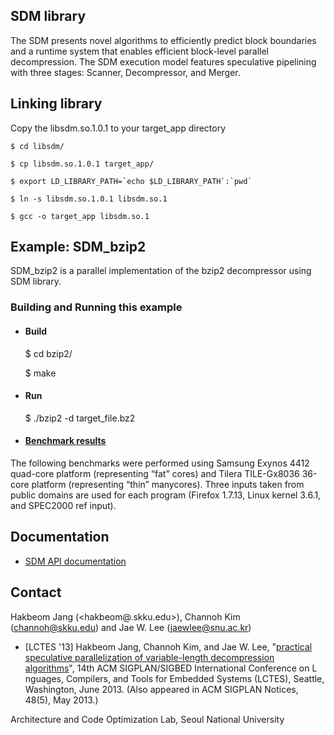 ## **SDM library**

The SDM presents novel algorithms to efficiently predict block boundaries and a runtime system that enables efficient block-level parallel decompression. The SDM execution model features speculative pipelining with three stages: Scanner, Decompressor, and Merger.

## **Linking library**

Copy the libsdm.so.1.0.1 to your target_app directory

	$ cd libsdm/

	$ cp libsdm.so.1.0.1 target_app/

	$ export LD_LIBRARY_PATH=`echo $LD_LIBRARY_PATH`:`pwd`

	$ ln -s libsdm.so.1.0.1 libsdm.so.1

	$ gcc -o target_app libsdm.so.1


## **Example: SDM_bzip2**

SDM_bzip2 is a parallel implementation of the bzip2 decompressor using SDM library.

### **Building and Running this example**

* #### **Build**

	$ cd bzip2/

	$ make

* #### **Run**

	$ ./bzip2 -d target_file.bz2

* #### [Benchmark results](https://github.com/skku-swpc/SDM_bzip2/blob/master/benchmark_results.pdf)
The following benchmarks were performed using Samsung Exynos 4412 quad-core platform (representing “fat” cores) and Tilera TILE-Gx8036 36-core platform (representing “thin” manycores). Three inputs taken from public domains are used for each program (Firefox 1.7.13, Linux kernel 3.6.1, and SPEC2000 ref input).

## **Documentation**

* [SDM API documentation](https://github.com/skku-swpc/SDM_bzip2/blob/master/SDM-API.docx)

## **Contact**

Hakbeom Jang (<hakbeom@.skku.edu>), Channoh Kim (<channoh@skku.edu>) and Jae W. Lee (<jaewlee@snu.ac.kr>)
* [LCTES '13] Hakbeom Jang, Channoh Kim, and Jae W. Lee, "[practical speculative parallelization of variable-length decompression algorithms](http://dl.acm.org/citation.cfm?id=2465557)", 14th ACM SIGPLAN/SIGBED International Conference on L nguages, Compilers, and Tools for Embedded Systems (LCTES), Seattle, Washington, June 2013. (Also appeared in ACM SIGPLAN Notices, 48(5), May 2013.)

Architecture and Code Optimization Lab, Seoul National University
